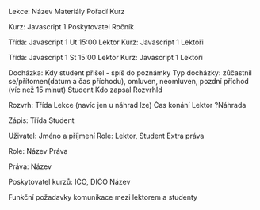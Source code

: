 Lekce:
 Název
 Materiály
 Pořadí
 Kurz

Kurz: Javascript 1
 Poskytovatel
 Ročník

Třída: Javascript 1 Ut 15:00 Lektor
 Kurz: Javascript 1
 Lektoři

Třída: Javascript 1 St 15:00 Lektor
 Kurz: Javascript 1
 Lektoři

Docházka:
 Kdy student přišel - spíš do poznámky
 Typ docházky: zůčastnil se/přítomen(datum a čas příchodu), omluven,
  neomluven, pozdní příchod (víc než 15 minut)
 Student
 Kdo zapsal
 RozvrhId

Rozvrh:
 Třída
 Lekce (navíc jen u náhrad lze)
 Čas konání
 Lektor
 ?Náhrada

Zápis:
 Třída
 Student

Uživatel:
 Jméno a příjmení
 Role: Lektor, Student
 Extra práva

Role:
 Název
 Práva

Práva:
 Název

Poskytovatel kurzů:
 IČO, DIČO
 Název

Funkční požadavky komunikace mezi lektorem a studenty
